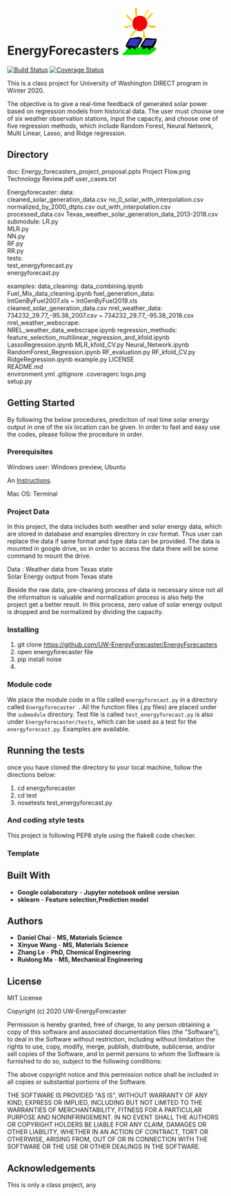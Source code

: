 # EnergyForecasters <img src='logo.png'>

[![Build Status](https://travis-ci.org/UW-EnergyForecasater/EnergyForecasters.svg?branch=master)](https://travis-ci.org/github/UW-EnergyForecaster)
[![Coverage Status](https://coveralls.io/repos/github/UW-EnergyForecaster/EnergyForecasters/badge.svg?branch=master)](https://coveralls.io/github/UW-EnergyForecaster/EnergyForecasters?branch=master)

This is a class project for University of Washington DIRECT program in Winter 2020.

The objective is to give a real-time feedback of generated solar power based on regression models from historical data. The user must choose one of six weather observation stations, input the capacity, and choose one of five regression methods, which include Random Forest, Neural Network, Multi Linear, Lasso, and Ridge regression.

## Directory
doc:
    Energy_forecasters_project_proposal.pptx
    Project Flow.png
    Technology Review.pdf
    user_cases.txt

Energyforecaster:
    data:  
        cleaned_solar_generation_data.csv
        no_0_solar_with_interpolation.csv
        normalized_by_2000_dtpts.csv
        out_with_interpolation.csv
        processed_data.csv
        Texas_weather_solar_generation_data_2013-2018.csv
    submodule:
        LR.py  
        MLR.py  
        NN.py  
        RF.py  
        RR.py  
    tests:  
        test_energyforecast.py  
    energyforecast.py

examples:
    data_cleaning:
        data_combining.ipynb
        Fuel_Mix_data_cleaning.ipynb
    fuel_generation_data:  
        IntGenByFuel2007.xls ~ IntGenByFuel2019.xls
        cleaned_solar_generation_data.csv
    nrel_weather_data:  
        734232_29.77_-95.38_2007.csv ~ 734232_29.77_-95.38_2018.csv
    nrel_weather_webscrape:  
        NREL_weather_data_webscrape.ipynb
    regression_methods:  
        feature_selection_multilinear_regression_and_kfold.ipynb
        LassoRegression.ipynb
        MLR_kfold_CV.py
        Neural_Network.ipynb
        RandomForest_Regression.ipynb
        RF_evaluation.py
        RF_kfold_CV.py
        RidgeRegression.ipynb
    example.py
LICENSE  
README.md  
environment.yml
.gitignore
.coveragerc
logo.png  
setup.py

## Getting Started

By following the below procedures, prediction of real time solar energy output in one of the six location can be given. In order to fast and easy use the codes, please follow the procedure in order.

### Prerequisites

Windows user: Windows preview, Ubuntu  
              <p>An <a href="https://towardsdatascience.com/setting-up-a-data-science-environment-using-windows-subsystem-for-linux-wsl-c4b390803dd">Instructions</a>.</p>

Mac OS: Terminal  

### Project Data

In this project, the data includes both weather and solar energy data, which are stored in database and examples directory in csv format. Thus user can  replace the data if same format and type data can be provided. The data is mounted in google drive, so in order to access the data there will be some command to mount the drive.  

Data        : Weather data from Texas state  
              Solar Energy output from Texas state

Beside the raw data, pre-cleaning process of data is necessary since not all the information is valuable and normalization process is also help the project get a better result. In this process, zero value of solar energy output is dropped and be normalized by dividing the capacity.


### Installing  

1. git clone https://github.com/UW-EnergyForecaster/EnergyForecasters
2. open energyforecaster file
3. pip install noise
4.

### Module code

We place the module code in a file called `energyforecast.py` in a directory called `Energyforecaster `.
All the function files (.py files) are placed under the `submodule` directory.
Test file is called `test_energyforecast.py` is also under `Energyforecaster/tests`, which can be used as a test for the `energyforecast.py`.
Examples are available.

## Running the tests
once you have cloned the directory to your local machine, follow the directions below:  

1. cd energyforecaster
2. cd test
3. nosetests test_energyforecast.py

### And coding style tests
This project is following PEP8 style using the flake8 code checker.

### Template




## Built With
* **Google colaboratory** - **Jupyter notebook online version**
* **sklearn** - **Feature selection,Prediction model**


## Authors

* **Daniel Chai** - **MS, Materials Science**
* **Xinyue Wang** - **MS, Materials Science**
* **Zhang Le** - **PhD, Chemical Engineering**
* **Ruidong Ma** - **MS, Mechanical Engineering**


## License

MIT License

Copyright (c) 2020 UW-EnergyForecaster

Permission is hereby granted, free of charge, to any person obtaining a copy of this software and associated documentation files (the "Software"), to deal in the Software without restriction, including without limitation the rights to use, copy, modify, merge, publish, distribute, sublicense, and/or sell copies of the Software, and to permit persons to whom the Software is furnished to do so, subject to the following conditions:

The above copyright notice and this permission notice shall be included in all copies or substantial portions of the Software.

THE SOFTWARE IS PROVIDED "AS IS", WITHOUT WARRANTY OF ANY KIND, EXPRESS OR IMPLIED, INCLUDING BUT NOT LIMITED TO THE WARRANTIES OF MERCHANTABILITY, FITNESS FOR A PARTICULAR PURPOSE AND NONINFRINGEMENT. IN NO EVENT SHALL THE
AUTHORS OR COPYRIGHT HOLDERS BE LIABLE FOR ANY CLAIM, DAMAGES OR OTHER LIABILITY, WHETHER IN AN ACTION OF CONTRACT, TORT OR OTHERWISE, ARISING FROM, OUT OF OR IN CONNECTION WITH THE SOFTWARE OR THE USE OR OTHER DEALINGS IN THE SOFTWARE.


## Acknowledgements

This is only a class project, any
